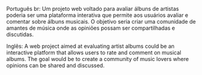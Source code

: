 Português br:
Um projeto web voltado para avaliar álbuns de artistas poderia ser uma plataforma interativa que permite aos usuários avaliar e comentar sobre álbuns musicais. 
O objetivo seria criar uma comunidade de amantes de música onde as opiniões possam ser compartilhadas e discutidas. 

Inglês:
A web project aimed at evaluating artist albums could be an interactive platform that allows users to rate and comment on musical albums. The goal would be to create 
a community of music lovers where opinions can be shared and discussed.

